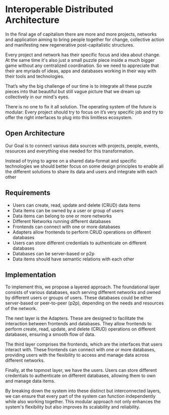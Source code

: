 # Interoperable Distributed Architecture

In the final age of capitalism there are more and more projects, networks and application aiming to bring people together for change, collective action and manifesting new regenerative post-capitalistic structures.

Every project and network has their specific focus and idea about change. At the same time it's also just a small puzzle piece inside a much bigger game without any centralized coordination. So we need to appreciate that their are myriads of ideas, apps and databases working in their way with their tools and technologies.

That’s why the big challenge of our time is to integrate all these puzzle pieces into that beautiful  but still vague picture that we dream up collectively in our mind's eyes.

There is no one to fix it all solution. The operating system of the future is modular: Every project should try to focus on it’s very specific job and try to offer the right interfaces to plug into this limitless ecosystem.

## Open Architecture

Our Goal is to connect various data sources with projects, people, events, resources and everything else needed for this transformation.

Instead of trying to agree on a shared data-format and specific technologies we should better focus on some design principles to enable all the different solutions to share its data and users and integrate with each other 

## Requirements

- Users can create, read, update and delete (CRUD) data items
- Data items can be owned by a user or group of users
- Data items can belong to one or more networks
- Different Networks running different databases
- Frontends can connect with one or more databases
- Adapters allow frontends to perform CRUD operations on different databases
- Users can store different credentials to authenticate on different databases
- Databases can be server-based or p2p
- Data items should have semantic relations with each other

## Implementation

To implement this, we propose a layered approach. The foundational layer consists of various databases, each serving different networks and owned by different users or groups of users. These databases could be either server-based or peer-to-peer (p2p), depending on the needs and resources of the network.

The next layer is the Adapters. These are designed to facilitate the interaction between frontends and databases. They allow frontends to perform create, read, update, and delete (CRUD) operations on different databases, ensuring a smooth flow of data.

The third layer comprises the frontends, which are the interfaces that users interact with. These frontends can connect with one or more databases, providing users with the flexibility to access and manage data across different networks.

Finally, at the topmost layer, we have the users. Users can store different credentials to authenticate on different databases, allowing them to own and manage data items.

By breaking down the system into these distinct but interconnected layers, we can ensure that every part of the system can function independently while also working together. This modular approach not only enhances the system's flexibility but also improves its scalability and reliability.

